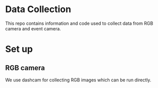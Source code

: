 # Data Collection
This repo contains information and code used to collect data from RGB camera and event camera.

# Set up

## RGB camera
We use dashcam for collecting RGB images which can be run directly.
